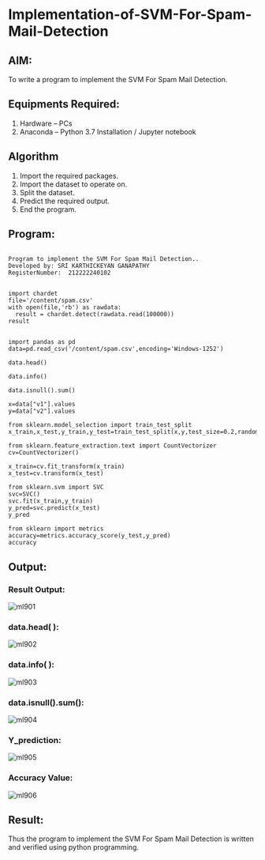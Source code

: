# Implementation-of-SVM-For-Spam-Mail-Detection

## AIM:
To write a program to implement the SVM For Spam Mail Detection.

## Equipments Required:
1. Hardware – PCs
2. Anaconda – Python 3.7 Installation / Jupyter notebook

## Algorithm
1. Import the required packages.
2. Import the dataset to operate on.
3. Split the dataset.
4. Predict the required output.
5. End the program.

## Program:
```

Program to implement the SVM For Spam Mail Detection..
Developed by: SRI KARTHICKEYAN GANAPATHY
RegisterNumber:  212222240102


import chardet
file='/content/spam.csv'
with open(file,'rb') as rawdata:
  result = chardet.detect(rawdata.read(100000))
result


import pandas as pd
data=pd.read_csv('/content/spam.csv',encoding='Windows-1252')

data.head()

data.info()

data.isnull().sum()

x=data["v1"].values
y=data["v2"].values

from sklearn.model_selection import train_test_split
x_train,x_test,y_train,y_test=train_test_split(x,y,test_size=0.2,random_state=0)

from sklearn.feature_extraction.text import CountVectorizer
cv=CountVectorizer()

x_train=cv.fit_transform(x_train)
x_test=cv.transform(x_test)

from sklearn.svm import SVC
svc=SVC()
svc.fit(x_train,y_train)
y_pred=svc.predict(x_test)
y_pred

from sklearn import metrics
accuracy=metrics.accuracy_score(y_test,y_pred)
accuracy

```

## Output:
### Result Output:
![ml901](https://github.com/srikarthickeyanganapathy/Implementation-of-SVM-For-Spam-Mail-Detection/assets/119393842/a4611797-a5a5-4941-a4d6-67c9b0e1d128)

### data.head( ):
![ml902](https://github.com/srikarthickeyanganapathy/Implementation-of-SVM-For-Spam-Mail-Detection/assets/119393842/a9be46a2-f290-4113-ab17-28c4cc7541fa)

### data.info( ):
![ml903](https://github.com/srikarthickeyanganapathy/Implementation-of-SVM-For-Spam-Mail-Detection/assets/119393842/c5004333-df7f-4aec-ad5c-eccc67ee3463)

### data.isnull().sum():
![ml904](https://github.com/srikarthickeyanganapathy/Implementation-of-SVM-For-Spam-Mail-Detection/assets/119393842/1de85604-7122-41a7-b0b1-998c1072fb5a)

### Y_prediction:
![ml905](https://github.com/srikarthickeyanganapathy/Implementation-of-SVM-For-Spam-Mail-Detection/assets/119393842/3ba82bfa-acf0-4213-ad35-9fa42cab6aea)

### Accuracy Value:
![ml906](https://github.com/srikarthickeyanganapathy/Implementation-of-SVM-For-Spam-Mail-Detection/assets/119393842/afc3fd97-d327-4caf-ad5b-7c9c4f7f8c53)

## Result:
Thus the program to implement the SVM For Spam Mail Detection is written and verified using python programming.
